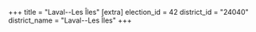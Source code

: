 +++
title = "Laval--Les Îles"
[extra]
election_id = 42
district_id = "24040"
district_name = "Laval--Les Îles"
+++
